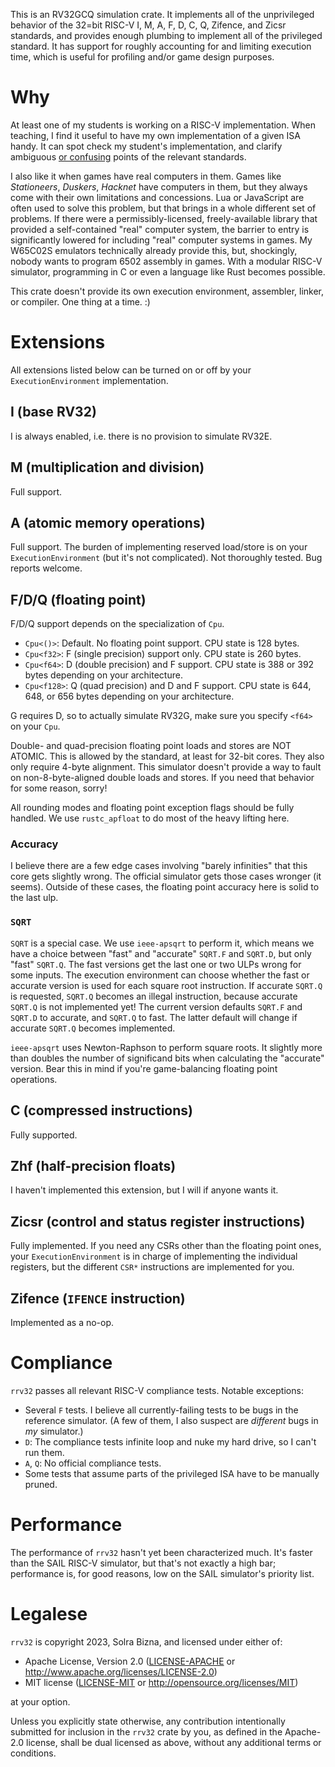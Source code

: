 This is an RV32GCQ simulation crate. It implements all of the unprivileged behavior of the 32=bit RISC-V I, M, A, F, D, C, Q, Zifence, and Zicsr standards, and provides enough plumbing to implement all of the privileged standard. It has support for roughly accounting for and limiting execution time, which is useful for profiling and/or game design purposes.

# Why

At least one of my students is working on a RISC-V implementation. When teaching, I find it useful to have my own implementation of a given ISA handy. It can spot check my student's implementation, and clarify ambiguous [or confusing](https://cdn.discordapp.com/attachments/340907123510607873/1151757802554019910/Screenshot_2023-09-13_at_11.53.44_PM.png) points of the relevant standards.

I also like it when games have real computers in them. Games like _Stationeers_, _Duskers_, _Hacknet_ have computers in them, but they always come with their own limitations and concessions. Lua or JavaScript are often used to solve this problem, but that brings in a whole different set of problems. If there were a permissibly-licensed, freely-available library that provided a self-contained "real" computer system, the barrier to entry is significantly lowered for including "real" computer systems in games. My W65C02S emulators technically already provide this, but, shockingly, nobody wants to program 6502 assembly in games. With a modular RISC-V simulator, programming in C or even a language like Rust becomes possible.

This crate doesn't provide its own execution environment, assembler, linker, or compiler. One thing at a time. :)

# Extensions

All extensions listed below can be turned on or off by your `ExecutionEnvironment` implementation.

## I (base RV32)

I is always enabled, i.e. there is no provision to simulate RV32E.

## M (multiplication and division)

Full support.

## A (atomic memory operations)

Full support. The burden of implementing reserved load/store is on your `ExecutionEnvironment` (but it's not complicated). Not thoroughly tested. Bug reports welcome.

## F/D/Q (floating point)

F/D/Q support depends on the specialization of `Cpu`.

- `Cpu<()>`: Default. No floating point support. CPU state is 128 bytes. 
- `Cpu<f32>`: F (single precision) support only. CPU state is 260 bytes.
- `Cpu<f64>`: D (double precision) and F support. CPU state is 388 or 392 bytes depending on your architecture.
- `Cpu<f128>`: Q (quad precision) and D and F support. CPU state is 644, 648, or 656 bytes depending on your architecture.

G requires D, so to actually simulate RV32G, make sure you specify `<f64>` on your `Cpu`.

Double- and quad-precision floating point loads and stores are NOT ATOMIC. This is allowed by the standard, at least for 32-bit cores. They also only require 4-byte alignment. This simulator doesn't provide a way to fault on non-8-byte-aligned double loads and stores. If you need that behavior for some reason, sorry!

All rounding modes and floating point exception flags should be fully handled. We use `rustc_apfloat` to do most of the heavy lifting here.

### Accuracy

I believe there are a few edge cases involving "barely infinities" that this core gets slightly wrong. The official simulator gets those cases wronger (it seems). Outside of these cases, the floating point accuracy here is solid to the last ulp.

### `SQRT`

`SQRT` is a special case. We use `ieee-apsqrt` to perform it, which means we have a choice between "fast" and "accurate" `SQRT.F` and `SQRT.D`, but only "fast" `SQRT.Q`. The fast versions get the last one or two ULPs wrong for some inputs. The execution environment can choose whether the fast or accurate version is used for each square root instruction. If accurate `SQRT.Q` is requested, `SQRT.Q` becomes an illegal instruction, because accurate `SQRT.Q` is not implemented yet! The current version defaults `SQRT.F` and `SQRT.D` to accurate, and `SQRT.Q` to fast. The latter default will change if accurate `SQRT.Q` becomes implemented.

`ieee-apsqrt` uses Newton-Raphson to perform square roots. It slightly more than doubles the number of significand bits when calculating the "accurate" version. Bear this in mind if you're game-balancing floating point operations.

## C (compressed instructions)

Fully supported.

## Zhf (half-precision floats)

I haven't implemented this extension, but I will if anyone wants it.

## Zicsr (control and status register instructions)

Fully implemented. If you need any CSRs other than the floating point ones, your `ExecutionEnvironment` is in charge of implementing the individual registers, but the different `CSR*` instructions are implemented for you.

## Zifence (`IFENCE` instruction)

Implemented as a no-op.

# Compliance

`rrv32` passes all relevant RISC-V compliance tests. Notable exceptions:

- Several `F` tests. I believe all currently-failing tests to be bugs in the reference simulator. (A few of them, I also suspect are *different* bugs in *my* simulator.)
- `D`: The compliance tests infinite loop and nuke my hard drive, so I can't run them.
- `A`, `Q`: No official compliance tests.
- Some tests that assume parts of the privileged ISA have to be manually pruned.

# Performance

The performance of `rrv32` hasn't yet been characterized much. It's faster than the SAIL RISC-V simulator, but that's not exactly a high bar; performance is, for good reasons, low on the SAIL simulator's priority list.

# Legalese

`rrv32` is copyright 2023, Solra Bizna, and licensed under either of:

 * Apache License, Version 2.0
   ([LICENSE-APACHE](LICENSE-APACHE) or
   <http://www.apache.org/licenses/LICENSE-2.0>)
 * MIT license
   ([LICENSE-MIT](LICENSE-MIT) or <http://opensource.org/licenses/MIT>)

at your option.

Unless you explicitly state otherwise, any contribution intentionally submitted for inclusion in the `rrv32` crate by you, as defined in the Apache-2.0 license, shall be dual licensed as above, without any additional terms or conditions.
